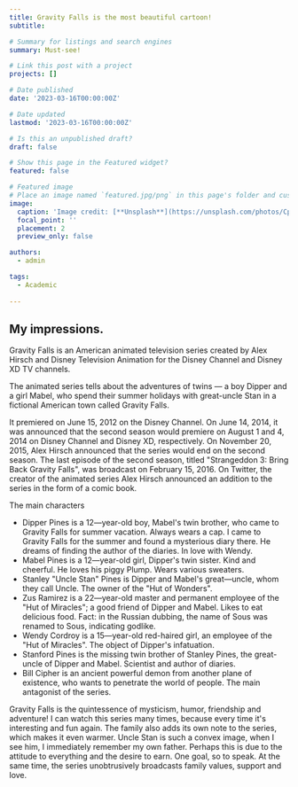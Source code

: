 ```yaml
---
title: Gravity Falls is the most beautiful cartoon!
subtitle: 

# Summary for listings and search engines
summary: Must-see!

# Link this post with a project
projects: []

# Date published
date: '2023-03-16T00:00:00Z'

# Date updated
lastmod: '2023-03-16T00:00:00Z'

# Is this an unpublished draft?
draft: false

# Show this page in the Featured widget?
featured: false

# Featured image
# Place an image named `featured.jpg/png` in this page's folder and customize its options here.
image:
  caption: 'Image credit: [**Unsplash**](https://unsplash.com/photos/CpkOjOcXdUY)'
  focal_point: ''
  placement: 2
  preview_only: false

authors:
  - admin

tags:
  - Academic
  
---
```


## My impressions.


Gravity Falls is an American animated television series created by Alex Hirsch and Disney Television Animation for the Disney Channel and Disney XD TV channels.

The animated series tells about the adventures of twins — a boy Dipper and a girl Mabel, who spend their summer holidays with great-uncle Stan in a fictional American town called Gravity Falls.

It premiered on June 15, 2012 on the Disney Channel. On June 14, 2014, it was announced that the second season would premiere on August 1 and 4, 2014 on Disney Channel and Disney XD, respectively. On November 20, 2015, Alex Hirsch announced that the series would end on the second season. The last episode of the second season, titled "Strangeddon 3: Bring Back Gravity Falls", was broadcast on February 15, 2016. On Twitter, the creator of the animated series Alex Hirsch announced an addition to the series in the form of a comic book.

The main characters

  - Dipper Pines is a 12—year-old boy, Mabel's twin brother, who came to Gravity Falls for summer vacation. Always wears a cap. I came to Gravity Falls for the summer and found a mysterious diary there. He dreams of finding the author of the diaries. In love with Wendy.
  - Mabel Pines is a 12—year-old girl, Dipper's twin sister. Kind and cheerful. He loves his piggy Plump. Wears various sweaters.
  - Stanley "Uncle Stan" Pines is Dipper and Mabel's great—uncle, whom they call Uncle. The owner of the "Hut of Wonders".
  - Zus Ramirez is a 22—year-old master and permanent employee of the "Hut of Miracles"; a good friend of Dipper and Mabel. Likes to eat delicious food. Fact: in the Russian dubbing, the name of Sous was renamed to Sous, indicating godlike.
  - Wendy Cordroy is a 15—year-old red-haired girl, an employee of the "Hut of Miracles". The object of Dipper's infatuation.
  - Stanford Pines is the missing twin brother of Stanley Pines, the great-uncle of Dipper and Mabel. Scientist and author of diaries.
  - Bill Cipher is an ancient powerful demon from another plane of existence, who wants to penetrate the world of people. The main antagonist of the series.
  
  Gravity Falls is the quintessence of mysticism, humor, friendship and adventure! I can watch this series many times, because every time it's interesting and fun again. The family also adds its own note to the series, which makes it even warmer. Uncle Stan is such a convex image, when I see him, I immediately remember my own father. Perhaps this is due to the attitude to everything and the desire to earn. One goal, so to speak. At the same time, the series unobtrusively broadcasts family values, support and love.

